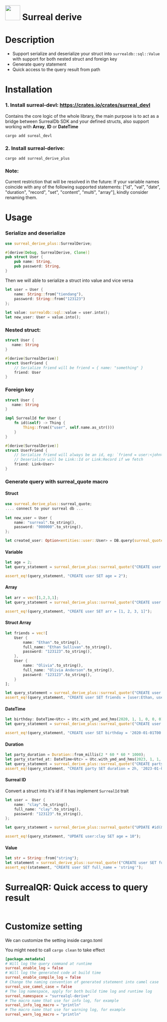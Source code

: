 # <a href="url"><img src="https://github.com/dev-logs/surreal-derive/assets/27767477/a10ad106-83af-48a2-894f-a599613e0d79" width="48"></a>  Surreal derive
# Description
- Support serialize and deserialize your struct into `surrealdb::sql::Value` with support for both nested struct and foreign key
- Generate query statement
- Quick access to the query result from path

# Installation
### 1. Install surreal-devl: https://crates.io/crates/surreal_devl
Contains the core logic of the whole library, the main purpose is to act as a bridge between SurrealDb SDK and your defined structs, also support working with **Array**, **ID** or **DateTime**
```console
cargo add sureal_devl
```
### 2. Install surreal-derive:
```console
cargo add surreal_derive_plus
```
### Note:

Current restriction that will be resolved in the future: If your variable names coincide with any of the following supported statements: ["id", "val", "date", "duration", "record", "set", "content", "multi", "array"], kindly consider renaming them.

# Usage
### Serialize and deserialize
```rust
use surreal_derive_plus::SurrealDerive;

#[derive(Debug, SurrealDerive, Clone)]
pub struct User {
    pub name: String,
    pub password: String,
}
```
Then we will able to serialize a struct into value and vice versa
```rust
let user = User {
    name: String::from("tiendang"),
    password: String::from("123123")
};
    
let value: surrealdb::sql::value = user.into();
let new_user: User = value.into();
```

### Nested struct:
```rust
struct User {
   name: String 
}

#[derive(SurrealDerive)]
struct UserFriend {
    // Serialize friend will be friend = { name: "something" }
    friend: User
}
```
### Foreign key
```rust
struct User {
   name: String 
}

impl SurrealId for User {
    fn id(&self) -> Thing {
        Thing::from(("user", self.name.as_str()))
    }
}

#[derive(SurrealDerive)]
struct UserFriend {
    // Serialize friend will always be an id, eg: `friend = user:<john>`
    // Deserialize will be Link::Id or Link:Record if we fetch
    friend: Link<User> 
}
```

### Generate query with surreal_quote macro
#### Struct
```rust
use surreal_derive_plus::surreal_quote;
.... connect to your surreal db ...
    
let new_user = User {
    name: "surreal".to_string(),
    password: "000000".to_string(),
};

let created_user: Option<entities::user::User> = DB.query(surreal_quote!("CREATE #record(&new_user)")).await.unwrap().take(0).unwrap(); => CREATE user:surreal SET name='surreal', password='000000'
```

#### Variable
```rust
let age = 2;
let query_statement = surreal_derive_plus::surreal_quote!("CREATE user SET age = #age");

assert_eq!(query_statement, "CREATE user SET age = 2");
```
#### Array
```rust
let arr = vec![1,2,3,1];
let query_statement = surreal_derive_plus::surreal_quote!("CREATE user SET arr = #array(&arr)");

assert_eq!(query_statement, "CREATE user SET arr = [1, 2, 3, 1]");
```
#### Struct Array
```rust
let friends = vec![
    User {
        name: "Ethan".to_string(),
        full_name: "Ethan Sullivan".to_string(),
        password: "123123".to_string(),
    },
    User {
        name: "Olivia".to_string(),
        full_name: "Olivia Anderson".to_string(),
        password: "123123".to_string(),
    }
];

let query_statement = surreal_derive_plus::surreal_quote!("CREATE user SET friends = #array(&friends)");
assert_eq!(query_statement, "CREATE user SET friends = [user:Ethan, user:Olivia]");
```
#### DateTime
```rust
let birthday: DateTime<Utc> = Utc.with_ymd_and_hms(2020, 1, 1, 0, 0, 0).unwrap();
let query_statement = surreal_derive_plus::surreal_quote!("CREATE user SET birthday = #date(&birthday)");

assert_eq!(query_statement, "CREATE user SET birthday = '2020-01-01T00:00:00Z'");
```

#### Duration
```rust
let party_duration = Duration::from_millis(2 * 60 * 60 * 1000);
let party_started_at: DateTime<Utc> = Utc.with_ymd_and_hms(2023, 1, 1, 14, 0, 0).unwrap();
let query_statement = surreal_derive_plus::surreal_quote!("CREATE party SET duration = #duration(&party_duration), #date(&party_started_at)");
assert_eq!(query_statement, "CREATE party SET duration = 2h, '2023-01-01T14:00:00Z'");
```

#### Surreal ID
Convert a struct into it's id if it has implement `SurrealId` trait
```rust
let user =  User {
    name: "clay".to_string(),
    full_name: "clay".to_string(),
    password: "123123".to_string(),
};

let query_statement = surreal_derive_plus::surreal_quote!("UPDATE #id(&user) SET age = 10");

assert_eq!(query_statement, "UPDATE user:clay SET age = 10");
```

#### Value
```rust
let str = String::from("string");
let statement = surreal_derive_plus::surreal_quote!("CREATE user SET full_name = #val(&str)");
assert_eq!(statement, "CREATE user SET full_name = 'string'");
```

# SurrealQR: Quick access to query result

```rust

```

# Customize setting
We can customize the setting inside cargo.toml

You might need to call `cargo clean` to take effect
```cargo.toml
[package.metadata]
# Will log the query command at runtime
surreal_enable_log = false
# Will log the generated code at build time
surreal_enable_compile_log = false
# Change the naming convention of generated statement into camel case
surreal_use_camel_case = false
# The log namespace, apply for both build time log and runtime log
surreal_namespace = "surrealql-derive"
# The macro name that use for info log, for example
surreal_info_log_macro = "println"
# The macro name that use for warning log, for example
surreal_warn_log_macro = "println"
```